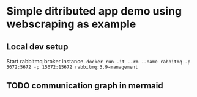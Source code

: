 # Simple ditributed app demo using webscraping as example

## Local dev setup
Start rabbitmq broker instance.
`docker run -it --rm --name rabbitmq -p 5672:5672 -p 15672:15672 rabbitmq:3.9-management`


## TODO communication graph in mermaid
